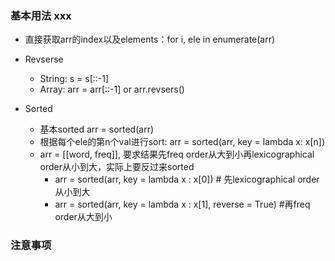 ### 基本用法 xxx
  - 直接获取arr的index以及elements：for i, ele in enumerate(arr)

  - Revserse 
    - String: s = s[::-1]
    - Array: arr = arr[::-1] or arr.revsers()

  - Sorted
    - 基本sorted arr = sorted(arr)
    - 根据每个ele的第n个val进行sort: arr = sorted(arr, key = lambda x: x[n])
    - arr = [[word, freq]], 要求结果先freq order从大到小再lexicographical order从小到大，实际上要反过来sorted
      - arr = sorted(arr, key = lambda x : x[0]) # 先lexicographical order从小到大
      - arr = sorted(arr, key = lambda x : x[1], reverse = True) #再freq order从大到小







### 注意事项
